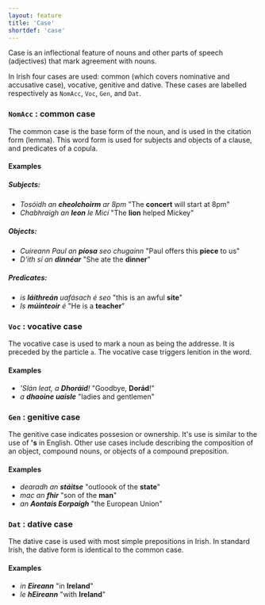 ```yaml
---
layout: feature
title: 'Case'
shortdef: 'case'
---
```


Case is an inflectional feature of nouns and other parts of speech (adjectives) that mark agreement with nouns.

In Irish four cases are used: common (which covers nominative and accusative case), vocative, genitive and dative. These cases are labelled respectively as `NomAcc`, `Voc`, `Gen`, and `Dat`.

### `NomAcc` : common case

The common case is the base form of the noun, and is used in the citation form (lemma).
This word form is used for subjects and objects of a clause, and predicates of a copula.

#### Examples

##### Subjects:
* _Tosóidh an <b>cheolchoirm</b> ar 8pm_ "The <b>concert</b> will start at 8pm"
* _Chabhraigh an <b>leon</b> le Micí_ "The <b>lion</b> helped Mickey"

##### Objects:
* _Cuireann Paul an <b>píosa</b> seo chugainn_ "Paul offers this <b>piece</b> to us"
* _D'ith sí an <b>dinnéar</b>_ "She ate the <b>dinner</b>"

##### Predicates:
* _is <b>láithreán</b> uafásach é seo_ "this is an awful <b>site</b>"
* _Is <b>múinteoir</b> é_ "He is a <b>teacher</b>"

### `Voc` : vocative case

The vocative case is used to mark a noun as being the addresse. It is preceded by the particle `a`. The vocative case triggers lenition in the word.

#### Examples

* _'Slán leat, a <b>Dhoráid</b>!_ "Goodbye, <b>Dorád</b>!"
* _a <b>dhaoine uaisle</b>_ "ladies and gentlemen"

### `Gen` : genitive case

The genitive case indicates possesion or ownership. It's use is similar to the use of <b>'s</b> in English. Other use cases include describing the composition of an object, compound nouns, or objects of a compound preposition.

#### Examples

* _dearadh an <b>stáitse</b>_ "outloook of the <b>state</b>"
* _mac an <b>fhir</b>_ "son of the <b>man</b>"
* _an <b>Aontais Eorpaigh</b>_ "the European Union"

### `Dat` : dative case

The dative case is used with most simple prepositions in Irish. In standard Irish, the dative form is identical to the common case.

#### Examples

* _in <b>Eireann</b>_ "in <b>Ireland</b>"
* _le <b>hEireann</b>_ "with <b>Ireland</b>"

